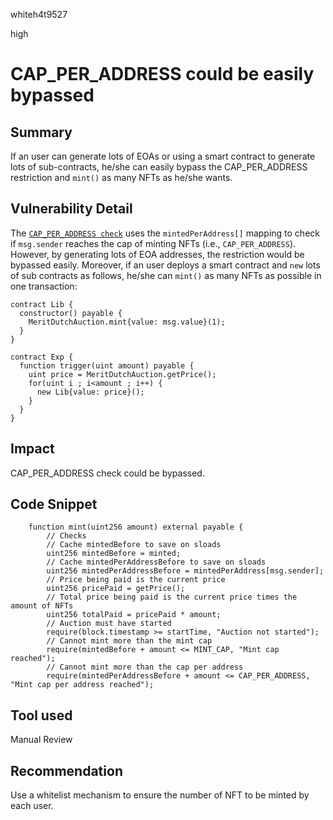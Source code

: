 whiteh4t9527

high

# CAP_PER_ADDRESS could be easily bypassed

## Summary
If an user can generate lots of EOAs or using a smart contract to generate lots of sub-contracts, he/she can easily bypass the CAP_PER_ADDRESS restriction and `mint()` as many NFTs as he/she wants.

## Vulnerability Detail
The [`CAP_PER_ADDRESS check`](https://github.com/sherlock-audit/2023-07-beam-auction/blob/main/dutch-nft/src/MeritDutchAuction.sol#L143) uses the `mintedPerAddress[]` mapping to check if `msg.sender` reaches the cap of minting NFTs (i.e., `CAP_PER_ADDRESS`). However, by generating lots of EOA addresses, the restriction would be bypassed easily. Moreover, if an user deploys a smart contract and `new` lots of sub contracts as follows, he/she can `mint()` as many NFTs as possible in one transaction:

```solidity
contract Lib {
  constructor() payable {
    MeritDutchAuction.mint{value: msg.value}(1);
  }
}

contract Exp {
  function trigger(uint amount) payable {
    uint price = MeritDutchAuction.getPrice();
    for(uint i ; i<amount ; i++) {
      new Lib{value: price}();
    }
  }
}
```

## Impact
CAP_PER_ADDRESS check could be bypassed.

## Code Snippet
```solidity
    function mint(uint256 amount) external payable {
        // Checks
        // Cache mintedBefore to save on sloads
        uint256 mintedBefore = minted;
        // Cache mintedPerAddressBefore to save on sloads
        uint256 mintedPerAddressBefore = mintedPerAddress[msg.sender];
        // Price being paid is the current price
        uint256 pricePaid = getPrice();
        // Total price being paid is the current price times the amount of NFTs
        uint256 totalPaid = pricePaid * amount;
        // Auction must have started
        require(block.timestamp >= startTime, "Auction not started");
        // Cannot mint more than the mint cap
        require(mintedBefore + amount <= MINT_CAP, "Mint cap reached");
        // Cannot mint more than the cap per address
        require(mintedPerAddressBefore + amount <= CAP_PER_ADDRESS, "Mint cap per address reached");
```

## Tool used

Manual Review

## Recommendation
Use a whitelist mechanism to ensure the number of NFT to be minted by each user.